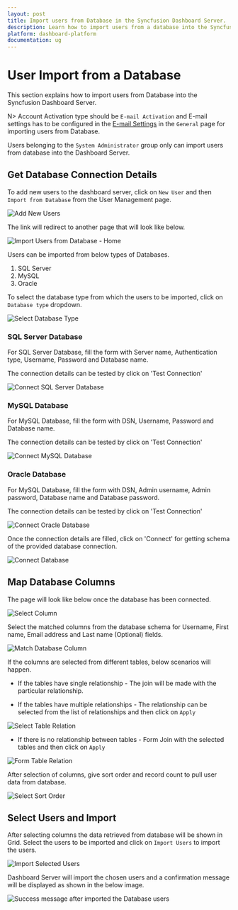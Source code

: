 ```yaml
---
layout: post
title: Import users from Database in the Syncfusion Dashboard Server.
description: Learn how to import users from a database into the Syncfusion Dashboard Server.
platform: dashboard-platform
documentation: ug
---
```


# User Import from a Database

This section explains how to import users from Database into the Syncfusion Dashboard Server.

N> Account Activation type should be `E-mail Activation` and E-mail settings has to be configured in the [E-mail Settings](/en-us/dashboard-platform/dashboard-server/site-settings/email-settings) in the `General` page for importing users from Database.

Users belonging to the `System Administrator` group only can import users from database into the Dashboard Server.

## Get Database Connection Details

To add new users to the dashboard server, click on `New User` and then `Import from Database` from the User Management page.

![Add New Users](images/add-new-users.png)

The link will redirect to another page that will look like below.

![Import Users from Database - Home](images/import-users-home-page.png)

Users can be imported from below types of Databases.

1. SQL Server
2. MySQL
3. Oracle

To select the database type from which the users to be imported, click on `Database type` dropdown.

![Select Database Type](images/select-database-type.png)
 
### SQL Server Database
 
For SQL Server Database, fill the form with Server name, Authentication type, Username, Password and Database name.
 
The connection details can be tested by click on 'Test Connection'
  
![Connect SQL Server Database](images/connect-database-sqlserver.png)
 
### MySQL Database
 
For MySQL Database, fill the form with DSN, Username, Password and Database name.
 
The connection details can be tested by click on 'Test Connection'
 
![Connect MySQL Database](images/connect-database-mysql.png)
 
### Oracle Database
 
For MySQL Database, fill the form with DSN, Admin username, Admin password, Database name and Database password.
 
The connection details can be tested by click on 'Test Connection'
 
![Connect Oracle Database](images/connect-database-oracle.png)
 
Once the connection details are filled, click on 'Connect' for getting schema of the provided database connection.

![Connect Database](images/connect-database.png)


## Map Database Columns

The page will look like below once the database has been connected.

![Select Column](images/database-select-columns.png)

Select the matched columns from the database schema for Username, First name, Email address and Last name (Optional) fields.

![Match Database Column](images/match-database-columns.png)

If the columns are selected from different tables, below scenarios will happen.

* If the tables have single relationship - The join will be made with the particular relationship.

* If the tables have multiple relationships - The relationship can be selected from the list of relationships and then click on `Apply`

![Select Table Relation](images/select-relation.png)

* If there is no relationship between tables - Form Join with the selected tables and then click on `Apply`

![Form Table Relation](images/form-relation.png)

After selection of columns, give sort order and record count to pull user data from database.

![Select Sort Order](images/select-sort-order.png)

## Select Users and Import

After selecting columns the data retrieved from database will be shown in Grid. Select the users to be imported and click on `Import Users` to import the users.

![Import Selected Users](images/import-users-grid-selection.png)

Dashboard Server will import the chosen users and a confirmation message will be displayed as shown in the below image.

![Success message after imported the Database users](images/Database-User-imported.png)